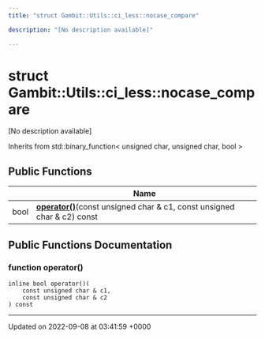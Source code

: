 ```yaml
---
title: "struct Gambit::Utils::ci_less::nocase_compare"

description: "[No description available]"

---
```


# struct Gambit::Utils::ci_less::nocase_compare



[No description available]

Inherits from std::binary_function< unsigned char, unsigned char, bool >

## Public Functions

|                | Name           |
| -------------- | -------------- |
| bool | **[operator()](/documentation/code/classes/structgambit_1_1utils_1_1ci__less_1_1nocase__compare/#function-operator)**(const unsigned char & c1, const unsigned char & c2) const |

## Public Functions Documentation

### function operator()

```
inline bool operator()(
    const unsigned char & c1,
    const unsigned char & c2
) const
```


-------------------------------

Updated on 2022-09-08 at 03:41:59 +0000